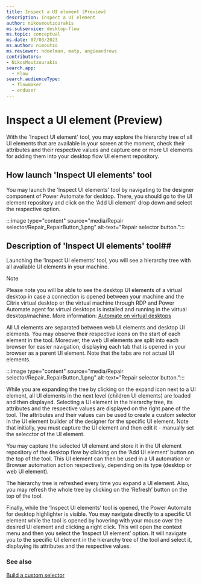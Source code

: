 ```yaml
---
title: Inspect a UI element (Preview)
description: Inspect a UI element
author: nikosmoutzourakis
ms.subservice: desktop-flow
ms.topic: conceptual
ms.date: 07/03/2023
ms.author: nimoutzo
ms.reviewer: ndoelman, matp, angieandrews
contributors:
- NikosMoutzourakis
search.app: 
  - Flow
search.audienceType: 
  - flowmaker
  - enduser
---
```

# Inspect a UI element (Preview)

With the 'Inspect UI element' tool, you may explore the hierarchy tree of all UI elements that are available in your screen at the moment, check their attributes and their respective values and capture one or more UI elements for adding them into your desktop flow UI element repository.

## How launch 'Inspect UI elements' tool

You may launch the 'Inspect UI elements' tool by navigating to the designer component of Power Automate for desktop. There, you should go to the UI element repository and click on the 'Add UI element' drop down and select the respective option.

:::image type="content" source="media/Repair selector/Repair_RepairButton_1.png" alt-text="Repair selector button.":::

## Description of 'Inspect UI elements' tool##

Launching the ‘Inspect UI elements’ tool, you will see a hierarchy tree with all available UI elements in your machine. 

> [!NOTE]
> Please note you will be able to see the desktop UI elements of a virtual desktop in case a connection is opened between your machine and the Citrix virtual desktop or the virtual machine through RDP and Power Automate agent for virtual desktops is installed and running in the virtual desktop/machine. More information: [Automate on virtual desktops](virtual-desktops.md)

All UI elements are separated between web UI elements and desktop UI elements. You may observe their respective icons on the start of each element in the tool. Moreover, the web UI elements are split into each browser for easier navigation, displaying each tab that is opened in your browser as a parent UI element. Note that the tabs are not actual UI elements.

:::image type="content" source="media/Repair selector/Repair_RepairButton_1.png" alt-text="Repair selector button.":::

While you are expanding the tree by clicking on the expand icon next to a UI element, all UI elements in the next level (children UI elements) are loaded and then displayed. Selecting a UI element in the hierarchy tree, its attributes and the respective values are displayed on the right pane of the tool. The attributes and their values can be used to create a custom selector in the UI element builder of the designer for the specific UI element. Note that initially, you must capture the UI element and then edit it - manually set the selecctor of the UI element. 

You may capture the selected UI element and store it in the UI element repository of the desktop flow by clicking on the ‘Add UI element’ button on the top of the tool. This UI element can then be used in a UI automation or Browser automation action respectively, depending on its type (desktop or web UI element). 

The hierarchy tree is refreshed every time you expand a UI element. Also, you may refresh the whole tree by clicking on the ‘Refresh’ button on the top of the tool. 

Finally, while the ‘Inspect UI elements’ tool is opened, the Power Automate for desktop highlighter is visible. You may navigate directly to a specific UI element while the tool is opened by hovering with your mouse over the desired UI element and clicking a right click. This will open the context menu and then you select the ‘Inspect UI element’ option. It will navigate you to the specific UI element in the hierarchy tree of the tool and select it, displaying its attributes and the respective values. 

### See also

[Build a custom selector](build-custom-selectors.md)
